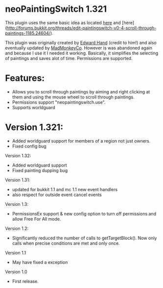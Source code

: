 neoPaintingSwitch 1.321
=====================

This plugin uses the same basic idea as located [here](http://forums.bukkit.org/threads/inactive-edit-paintingswitch-v0-1-choose-paintings-with-ease-672.5788/) and [here] (http://forums.bukkit.org/threads/edit-paintingswitch-v0-4-scroll-through-paintings-1185.24604/).

This plugin was originally created by [Edward Hand](http://forums.bukkit.org/members/edward-hand.13332/) (credit to him!) and also eventually updated by [MadMonkeyCo](http://forums.bukkit.org/members/madmonkeyco.22820/). However is was abandoned again and because I use it I needed it working. Basically, it simplifies the selecting of paintings and saves alot of time. Permissions are supported.

Features:
=========
* Allows you to scroll through paintings by aiming and right clicking at them and using the mouse wheel to scroll through paintings.
* Permissions support "neopaintingswitch.use".
* Supports worldguard

Version 1.321:
============
* Added worldguard support for members of a region not just owners.
* Fixed config bug

Version 1.32:
* Added worldguard support
* Fixed painting dupping bug

Version 1.31:
* updated for bukkit 1.1 and mc 1.1 new event handlers
* also respect for outside event cancel events

Version 1.3:
* PermissionsEx support & new config option to turn off permissions and allow Free For All mode.

Version 1.2:
* Significantly reduced the number of calls to getTargetBlock(). Now only calls when precise conditions are met and only once.

Version 1.1
* May have fixed a exception

Version 1.0
* First release.
